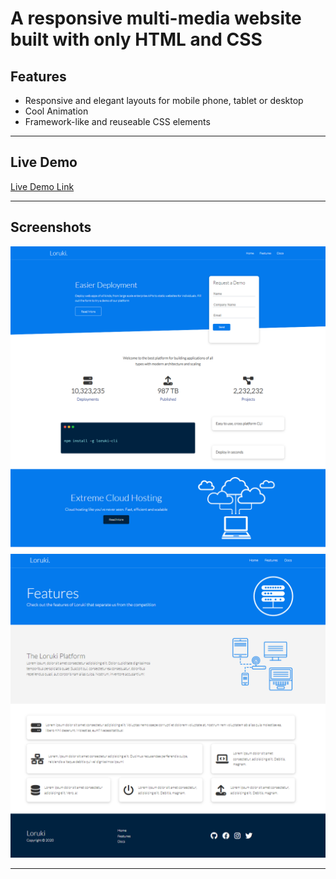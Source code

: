 # A responsive multi-media website built with only HTML and CSS

## Features

- Responsive and elegant layouts for mobile phone, tablet or desktop
- Cool Animation
- Framework-like and reuseable CSS elements

---

## Live Demo

<a href="https://frankyufeiyang.github.io/loruki-A-responsive-website-built-with-only-HTML-and-CSS/" target="_blank">Live Demo Link</a>

---

## Screenshots

![main-image](./readme/main.png)
![feature-image](./readme/feature.png)

---

